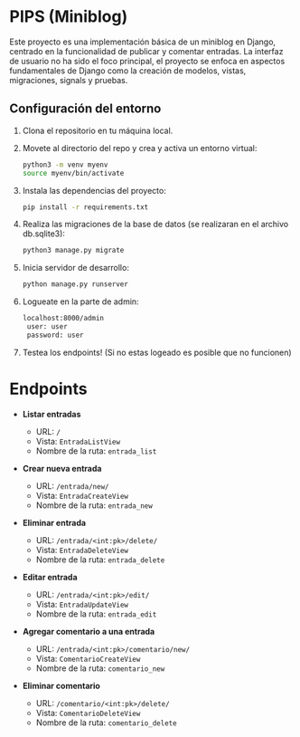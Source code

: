 # PIPS (Miniblog)

Este proyecto es una implementación básica de un miniblog en Django, centrado en la funcionalidad de publicar y comentar entradas. La interfaz de usuario no ha sido el foco principal, el proyecto se enfoca en aspectos fundamentales de Django como la creación de modelos, vistas, migraciones, signals y pruebas.

## Configuración del entorno

1. Clona el repositorio en tu máquina local.
2. Movete al directorio del repo y crea y activa un entorno virtual:

   ```bash
   python3 -m venv myenv
   source myenv/bin/activate
   ```

2. Instala las dependencias del proyecto:

   ```bash
   pip install -r requirements.txt
   ```

3. Realiza las migraciones de la base de datos (se realizaran en el archivo db.sqlite3):

   ```bash
   python3 manage.py migrate
   ```

4. Inicia servidor de desarrollo:

   ```bash
   python manage.py runserver
   ```
5. Logueate en la parte de admin:

   ```bash
   localhost:8000/admin
    user: user
    password: user
   ```
6. Testea los endpoints! (Si no estas logeado es posible que no funcionen)

# Endpoints

- **Listar entradas**

  - URL: `/`
  - Vista: `EntradaListView`
  - Nombre de la ruta: `entrada_list`

- **Crear nueva entrada**

  - URL: `/entrada/new/`
  - Vista: `EntradaCreateView`
  - Nombre de la ruta: `entrada_new`

- **Eliminar entrada**

  - URL: `/entrada/<int:pk>/delete/`
  - Vista: `EntradaDeleteView`
  - Nombre de la ruta: `entrada_delete`

- **Editar entrada**

  - URL: `/entrada/<int:pk>/edit/`
  - Vista: `EntradaUpdateView`
  - Nombre de la ruta: `entrada_edit`

- **Agregar comentario a una entrada**

  - URL: `/entrada/<int:pk>/comentario/new/`
  - Vista: `ComentarioCreateView`
  - Nombre de la ruta: `comentario_new`

- **Eliminar comentario**

  - URL: `/comentario/<int:pk>/delete/`
  - Vista: `ComentarioDeleteView`
  - Nombre de la ruta: `comentario_delete`


